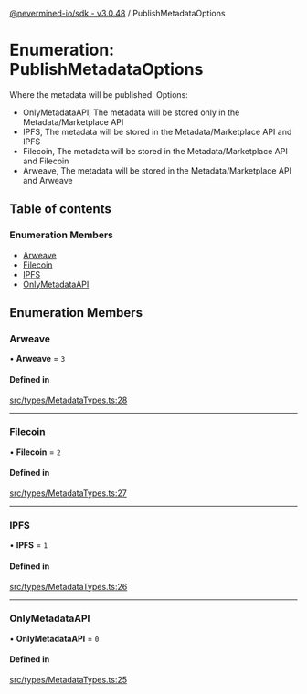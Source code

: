 [@nevermined-io/sdk - v3.0.48](../code-reference.md) / PublishMetadataOptions

# Enumeration: PublishMetadataOptions

Where the metadata will be published. Options:

- OnlyMetadataAPI, The metadata will be stored only in the Metadata/Marketplace API
- IPFS, The metadata will be stored in the Metadata/Marketplace API and IPFS
- Filecoin, The metadata will be stored in the Metadata/Marketplace API and Filecoin
- Arweave, The metadata will be stored in the Metadata/Marketplace API and Arweave

## Table of contents

### Enumeration Members

- [Arweave](PublishMetadataOptions.md#arweave)
- [Filecoin](PublishMetadataOptions.md#filecoin)
- [IPFS](PublishMetadataOptions.md#ipfs)
- [OnlyMetadataAPI](PublishMetadataOptions.md#onlymetadataapi)

## Enumeration Members

### Arweave

• **Arweave** = `3`

#### Defined in

[src/types/MetadataTypes.ts:28](https://github.com/nevermined-io/sdk-js/blob/3dcdc40df4b696818df973436cd5db5f9720688a/src/types/MetadataTypes.ts#L28)

---

### Filecoin

• **Filecoin** = `2`

#### Defined in

[src/types/MetadataTypes.ts:27](https://github.com/nevermined-io/sdk-js/blob/3dcdc40df4b696818df973436cd5db5f9720688a/src/types/MetadataTypes.ts#L27)

---

### IPFS

• **IPFS** = `1`

#### Defined in

[src/types/MetadataTypes.ts:26](https://github.com/nevermined-io/sdk-js/blob/3dcdc40df4b696818df973436cd5db5f9720688a/src/types/MetadataTypes.ts#L26)

---

### OnlyMetadataAPI

• **OnlyMetadataAPI** = `0`

#### Defined in

[src/types/MetadataTypes.ts:25](https://github.com/nevermined-io/sdk-js/blob/3dcdc40df4b696818df973436cd5db5f9720688a/src/types/MetadataTypes.ts#L25)
